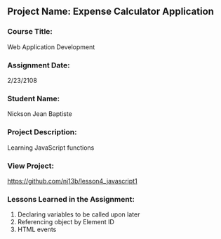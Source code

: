 ## Project Name:  Expense Calculator Application

### Course Title:
Web Application Development

### Assignment Date:  
2/23/2108

### Student Name:  
Nickson Jean Baptiste

### Project Description:
Learning JavaScript functions

### View Project:
https://github.com/nj13b/lesson4_javascript1

### Lessons Learned in the Assignment:
1. Declaring variables to be called upon later
2. Referencing object by Element ID
3. HTML events 



